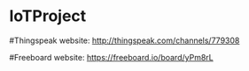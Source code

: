 # IoTProject



#Thingspeak website:
http://thingspeak.com/channels/779308

#Freeboard website:
https://freeboard.io/board/yPm8rL
